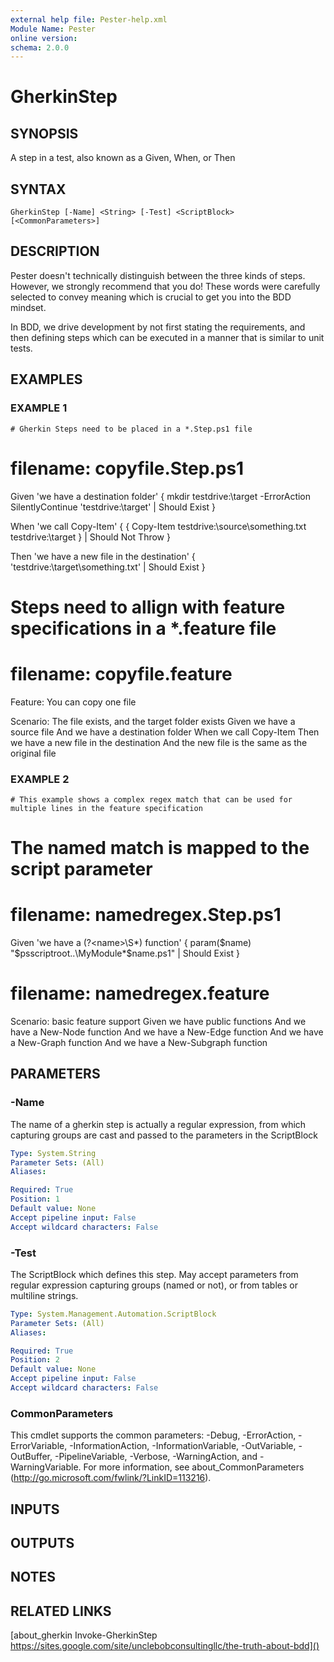 ```yaml
---
external help file: Pester-help.xml
Module Name: Pester
online version:
schema: 2.0.0
---
```


# GherkinStep

## SYNOPSIS
A step in a test, also known as a Given, When, or Then

## SYNTAX

```
GherkinStep [-Name] <String> [-Test] <ScriptBlock> [<CommonParameters>]
```

## DESCRIPTION
Pester doesn't technically distinguish between the three kinds of steps.
However, we strongly recommend that you do!
These words were carefully selected to convey meaning which is crucial to get you into the BDD mindset.

In BDD, we drive development by not first stating the requirements, and then defining steps which can be
executed in a manner that is similar to unit tests.

## EXAMPLES

### EXAMPLE 1
```
# Gherkin Steps need to be placed in a *.Step.ps1 file
```

# filename: copyfile.Step.ps1
Given 'we have a destination folder' {
    mkdir testdrive:\target -ErrorAction SilentlyContinue
    'testdrive:\target' | Should Exist
}

When 'we call Copy-Item' {
    { Copy-Item testdrive:\source\something.txt testdrive:\target } | Should Not Throw
}

Then 'we have a new file in the destination' {
    'testdrive:\target\something.txt' | Should Exist
}

# Steps need to allign with feature specifications in a *.feature file
# filename: copyfile.feature
Feature: You can copy one file

Scenario: The file exists, and the target folder exists
    Given we have a source file
    And we have a destination folder
    When we call Copy-Item
    Then we have a new file in the destination
    And the new file is the same as the original file

### EXAMPLE 2
```
# This example shows a complex regex match that can be used for multiple lines in the feature specification
```

# The named match is mapped to the script parameter

# filename: namedregex.Step.ps1
Given 'we have a (?\<name\>\S*) function' {
    param($name)
    "$psscriptroot\..\MyModule\*\$name.ps1" | Should Exist
}

# filename: namedregex.feature
Scenario: basic feature support
    Given we have public functions
    And we have a New-Node function
    And we have a New-Edge function
    And we have a New-Graph function
    And we have a New-Subgraph function

## PARAMETERS

### -Name
The name of a gherkin step is actually a regular expression, from which capturing groups
are cast and passed to the parameters in the ScriptBlock

```yaml
Type: System.String
Parameter Sets: (All)
Aliases:

Required: True
Position: 1
Default value: None
Accept pipeline input: False
Accept wildcard characters: False
```

### -Test
The ScriptBlock which defines this step.
May accept parameters from regular expression
capturing groups (named or not), or from tables or multiline strings.

```yaml
Type: System.Management.Automation.ScriptBlock
Parameter Sets: (All)
Aliases:

Required: True
Position: 2
Default value: None
Accept pipeline input: False
Accept wildcard characters: False
```

### CommonParameters
This cmdlet supports the common parameters: -Debug, -ErrorAction, -ErrorVariable, -InformationAction, -InformationVariable, -OutVariable, -OutBuffer, -PipelineVariable, -Verbose, -WarningAction, and -WarningVariable.
For more information, see about_CommonParameters (http://go.microsoft.com/fwlink/?LinkID=113216).

## INPUTS

## OUTPUTS

## NOTES

## RELATED LINKS

[about_gherkin
Invoke-GherkinStep
https://sites.google.com/site/unclebobconsultingllc/the-truth-about-bdd]()

